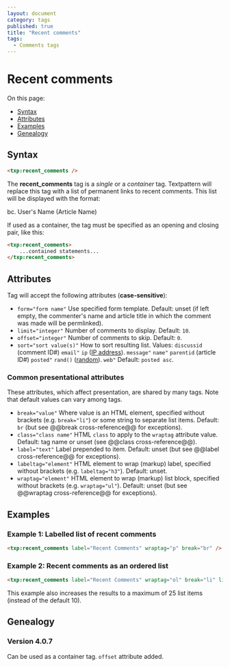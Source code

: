```yaml
---
layout: document
category: tags
published: true
title: "Recent comments"
tags:
  - Comments tags
---
```


# Recent comments

On this page:

* [Syntax](#syntax)
* [Attributes](#attributes)
* [Examples](#examples)
* [Genealogy](#genealogy)

## Syntax

~~~ html
<txp:recent_comments />
~~~

The **recent_comments** tag is a *single* or a *container* tag. Textpattern will replace this tag with a list of permanent links to recent comments. This list will be displayed with the format:

bc. User's Name (Article Name)

If used as a container, the tag must be specified as an opening and closing pair, like this:

~~~ html
<txp:recent_comments>
    ...contained statements...
</txp:recent_comments>
~~~

## Attributes

Tag will accept the following attributes (**case-sensitive**):

* `form="form name"`
Use specified form template.
Default: unset (if left empty, the commenter's name and article title in which the comment was made will be permlinked).
* `limit="integer"`
Number of comments to display.
Default: `10`.
* `offset="integer"`
Number of comments to skip.
Default: `0`.
* `sort="sort value(s)"`
How to sort resulting list.
Values:
`discussid` (comment ID#)
`email"`
`ip` ([IP address](http://en.wikipedia.org/wiki/IP_address)).
`message"`
`name"`
`parentid` (article ID#)
`posted"`
`rand()` ([random](http://dev.mysql.com/doc/refman/5.0/en/mathematical-functions.html#function_rand)).
`web"`
Default: `posted asc`.

### Common presentational attributes

These attributes, which affect presentation, are shared by many tags. Note that default values can vary among tags.

* `break="value"`
Where value is an HTML element, specified without brackets (e.g. `break="li"`) or some string to separate list items.
Default: `br` (but see @@break cross-reference@@ for exceptions).
* `class="class name"`
HTML `class` to apply to the `wraptag` attribute value.
Default: tag name or unset (see @@class cross-reference@@).
* `label="text"`
Label prepended to item.
Default: unset (but see @@label cross-reference@@ for exceptions).
* `labeltag="element"`
HTML element to wrap (markup) label, specified without brackets (e.g. `labeltag="h3"`).
Default: unset.
* `wraptag="element"`
HTML element to wrap (markup) list block, specified without brackets (e.g. `wraptag="ul"`).
Default: unset (but see @@wraptag cross-reference@@ for exceptions).

## Examples

### Example 1: Labelled list of recent comments

~~~ html
<txp:recent_comments label="Recent Comments" wraptag="p" break="br" />
~~~

### Example 2: Recent comments as an ordered list

~~~ html
<txp:recent_comments label="Recent Comments" wraptag="ol" break="li" limit="25" />
~~~

This example also increases the results to a maximum of 25 list items (instead of the default 10).

## Genealogy

### Version 4.0.7

Can be used as a container tag.
`offset` attribute added.
